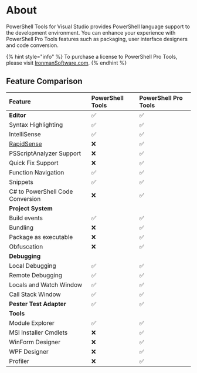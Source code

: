 # About

PowerShell Tools for Visual Studio provides PowerShell language support to the development environment. You can enhance your experience with PowerShell Pro Tools features such as packaging, user interface designers and code conversion.

{% hint style="info" %}
To purchase a license to PowerShell Pro Tools, please visit [IronmanSoftware.com](https://store.ironmansoftware.com/pricing/powershell-pro-tools).
{% endhint %}

## Feature Comparison

| Feature | PowerShell Tools | PowerShell Pro Tools |
| :--- | :--- | :--- |
| **Editor** |  ✅ |  ✅ |
| Syntax Highlighting |  ✅ |  ✅ |
| IntelliSense |  ✅ |  ✅ |
| [RapidSense](powershell-pro-tools-documentation/visual-studio-code/rapidsense.md) |  ❌ |  ✅ |
| PSScriptAnalyzer Support |  ❌ |  ✅ |
| Quick Fix Support |  ❌ |  ✅ |
| Function Navigation |  ✅ |  ✅ |
| Snippets |  ✅ |  ✅  |
| C\# to PowerShell Code Conversion |  ❌ |  ✅ |
| **Project System** |  |  |
| Build events |  ✅ |  ✅ |
| Bundling |  ❌ |  ✅ |
| Package as executable |  ❌ |  ✅ |
| Obfuscation |  ❌ |  ✅ |
| **Debugging** |   |  |
| Local Debugging |  ✅ |  ✅ |
| Remote Debugging |  ✅ |  ✅ |
| Locals and Watch Window |  ✅ |  ✅ |
| Call Stack Window |  ✅ |  ✅ |
| **Pester Test Adapter** |  ✅ |  ✅ |
| **Tools** |  |  |
| Module Explorer |  ✅ |  ✅ |
| MSI Installer Cmdlets |  ❌ |  ✅ |
| WinForm Designer |  ❌ |  ✅ |
| WPF Designer |  ❌ |  ✅ |
| Profiler |  ❌ |  ✅ |




